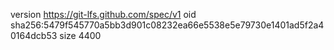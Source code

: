 version https://git-lfs.github.com/spec/v1
oid sha256:5479f545770a5bb3d901c08232ea66e5538e5e79730e1401ad5f2a40164dcb53
size 4400
